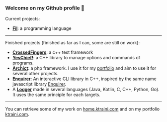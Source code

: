 ### Welcome on my Github profile :tada:

Current projects:

- **[Fil](https://github.com/Fil-Language)**: a programming language

---

Finished projects (finished as far as I can, some are still on work):

- **[CrossedFingers](https://github.com/Gashmob/CrossedFingers)**: a c++ test framework
- **[YesChief!](https://github.com/Gashmob/YesChief)**: a C++ library to manage options and commands of programs.
- **[Archict](https://github.com/Archict)**: a php framework. I use it for my [portfolio](https://ktraini.com) and aim to use it for several other projects.
- **[Enquirer](https://github.com/Gashmob/Enquirer)**: An interactive CLI library in C++, inspired by the same name javascript library [Enquirer](https://www.npmjs.com/package/enquirer).
- A **[Logger](https://github.com/Gashmob/Logger)** made in several languages (Java, Kotlin, C, C++, Python, Go). It uses the same principle for each targets.

---

You can retrieve some of my work on [home.ktraini.com](https://home.ktraini.com) and on my portfolio [ktraini.com](https://ktraini.com).
